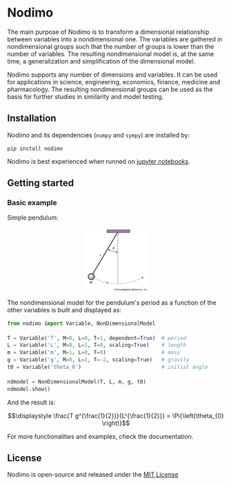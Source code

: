 # Nodimo

The main purpose of Nodimo is to transform a dimensional relationship between variables into a nondimensional one. The variables are gathered in nondimensional groups such that the number of groups is lower than the number of variables. The resulting nondimensional model is, at the same time, a generalization and simplification of the dimensional model.

Nodimo supports any number of dimensions and variables. It can be used for applications in science, engineering, economics, finance, medicine and pharmacology. The resulting nondimensional groups can be used as the basis for further studies in similarity and model testing.

## Installation
Nodimo and its dependencies (`numpy` and `sympy`) are installed by:
```shell
pip install nodimo
```

Nodimo is best experienced when runned on [jupyter notebooks](https://github.com/jupyter/notebook).

## Getting started
### Basic example
Simple pendulum:

<p align="center" width="100%">
    <img width="30%" src="example/simple_pendulum.png">
</p>

The nondimensional model for the pendulum's period as a function of the other variables is built and displayed as:
```python
from nodimo import Variable, NonDimensionalModel

T = Variable('T', M=0, L=0, T=1, dependent=True)  # period
L = Variable('L', M=0, L=1, T=0, scaling=True)    # length
m = Variable('m', M=1, L=0, T=0)                  # mass
g = Variable('g', M=0, L=1, T=-2, scaling=True)   # gravity
t0 = Variable('theta_0')                          # initial angle

ndmodel = NonDimensionalModel(T, L, m, g, t0)
ndmodel.show()
```

And the result is:
```math
\displaystyle \frac{T g^{\frac{1}{2}}}{L^{\frac{1}{2}}} = \Pi{\left(\theta_{0} \right)}
```

For more functionalities and examples, check the documentation.

## License
Nodimo is open-source and released under the [MIT License](LICENSE)
